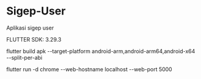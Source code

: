 # Sigep-User
Aplikasi sigep user


[//]: # (https://docs.google.com/document/d/1ESNtMD2Qwimtwv0pPbcpLEq72J8uN1uN0iVUdL9fQ7M/edit)

FLUTTER SDK: 3.29.3

flutter build apk --target-platform android-arm,android-arm64,android-x64 --split-per-abi

flutter run -d chrome --web-hostname localhost --web-port 5000

